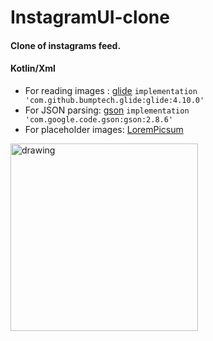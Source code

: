 # InstagramUI-clone
#### Clone of instagrams feed.
#### Kotlin/Xml 
- For reading images : [glide](https://github.com/bumptech/glide)  ```implementation 'com.github.bumptech.glide:glide:4.10.0'```
- For JSON parsing: [gson](https://github.com/google/gson)  ```implementation 'com.google.code.gson:gson:2.8.6'```
- For placeholder images: [LoremPicsum](https://picsum.photos/)  
<img src="https://github.com/alkanoidev/InstagramUI-clone/blob/main/device-2021-09-14-184136.png" alt="drawing" width="300"/>  
